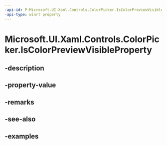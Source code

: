 ```yaml
---
-api-id: P:Microsoft.UI.Xaml.Controls.ColorPicker.IsColorPreviewVisibleProperty
-api-type: winrt property
---
```


<!-- Property syntax.
public DependencyProperty IsColorPreviewVisibleProperty { get; }
-->

# Microsoft.UI.Xaml.Controls.ColorPicker.IsColorPreviewVisibleProperty

## -description

## -property-value

## -remarks

## -see-also

## -examples


